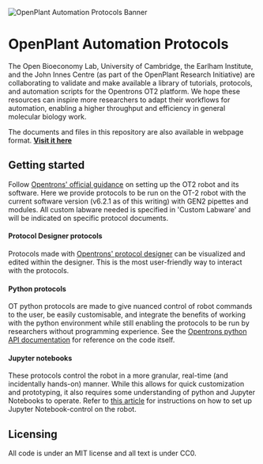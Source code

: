 ![OpenPlant Automation Protocols Banner](https://github.com/openplant/openplant_automation_protocols/blob/main/OpenPlant-Automation-Protocols-v2.png)

# OpenPlant Automation Protocols
The Open Bioeconomy Lab, University of Cambridge, the Earlham Institute, and the John Innes Centre (as part of the OpenPlant Research Initiative) are collaborating to validate and make available a library of tutorials, protocols, and automation scripts for the Opentrons OT2 platform. We hope these resources can inspire more researchers to adapt their workflows for automation, enabling a higher throughput and efficiency in general molecular biology work.

The documents and files in this repository are also available in webpage format. **[Visit it here](https://openplant.github.io/openplant_automation_protocols/)**

## Getting started
Follow [Opentrons' official guidance](https://support.opentrons.com/s/ot2-get-started) on setting up the OT2 robot and its software. Here we provide protocols to be run on the OT-2 robot with the current software version (v6.2.1 as of this writing) with GEN2 pipettes and modules. All custom labware needed is specified in 'Custom Labware' and will be indicated on specific protocol documents.
#### Protocol Designer protocols
Protocols made with [Opentrons' protocol designer](https://designer.opentrons.com/) can be visualized and edited within the designer. This is the most user-friendly way to interact with the protocols.
#### Python protocols
OT python protocols are made to give nuanced control of robot commands to the user, be easily customisable, and integrate the benefits of working with the python environment while still enabling the protocols to be run by researchers without programming experience. See the [Opentrons python API documentation](https://docs.opentrons.com/v2/) for reference on the code itself.
#### Jupyter notebooks
These protocols control the robot in a more granular, real-time (and incidentally hands-on) manner. While this allows for quick customization and prototyping, it also requires some understanding of python and Jupyter Notebooks to operate. Refer to [this article](https://support.opentrons.com/s/article/Running-the-robot-using-Jupyter-Notebook) for instructions on how to set up Jupyter Notebook-control on the robot.

## Licensing
All code is under an MIT license and all text is under CC0.
